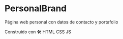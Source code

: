 # PersonalBrand

Página web personal con datos de contacto y portafolio

Construido con 🛠️
HTML
CSS
JS
